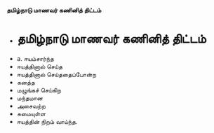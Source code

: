 **தமிழ்நாடு மாணவர் கணினித் திட்டம்**
- # தமிழ்நாடு மாணவர் கணினித் திட்டம்
- a. ஈயம்சார்ந்த
- ஈயத்தினால் செய்த
- ஈயத்தினால் செய்ததைப்போன்ற
- கனத்த
- மழுங்கச் செய்கிற
- மந்தமான
- அசைவற்ற
- சுமையுள்ள
- ஈயத்தின் நிறம் வாய்ந்த.

